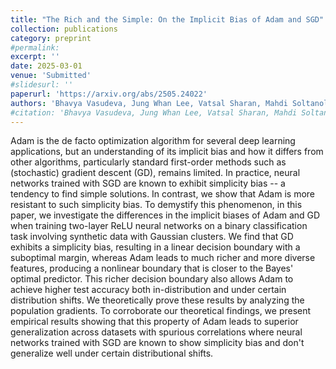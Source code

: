 ```yaml
---
title: "The Rich and the Simple: On the Implicit Bias of Adam and SGD"
collection: publications
category: preprint
#permalink: 
excerpt: ''
date: 2025-03-01
venue: 'Submitted'
#slidesurl: ''
paperurl: 'https://arxiv.org/abs/2505.24022'
authors: 'Bhavya Vasudeva, Jung Whan Lee, Vatsal Sharan, Mahdi Soltanolkotabi'
#citation: 'Bhavya Vasudeva, Jung Whan Lee, Vatsal Sharan, Mahdi Soltanolkotabi. &quot;The Rich and the Simple: On the Implicit Bias of Adam and SGD.&quot; <i> Under Review</i>.'
---
```


Adam is the de facto optimization algorithm for several deep learning applications, but an understanding of its implicit bias and how it differs from other algorithms, particularly standard first-order methods such as (stochastic) gradient descent (GD), remains limited. In practice, neural networks trained with SGD are known to exhibit simplicity bias -- a tendency to find simple solutions. In contrast, we show that Adam is more resistant to such simplicity bias. To demystify this phenomenon, in this paper, we investigate the differences in the implicit biases of Adam and GD when training two-layer ReLU neural networks on a binary classification task involving synthetic data with Gaussian clusters. We find that GD exhibits a simplicity bias, resulting in a linear decision boundary with a suboptimal margin, whereas Adam leads to much richer and more diverse features, producing a nonlinear boundary that is closer to the Bayes' optimal predictor. This richer decision boundary also allows Adam to achieve higher test accuracy both in-distribution and under certain distribution shifts. We theoretically prove these results by analyzing the population gradients. To corroborate our theoretical findings, we present empirical results showing that this property of Adam leads to superior generalization across datasets with spurious correlations where neural networks trained with SGD are known to show simplicity bias and don't generalize well under certain distributional shifts.